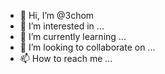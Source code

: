 - 👋 Hi, I’m @3chom
- 👀 I’m interested in ...
- 🌱 I’m currently learning ...
- 💞️ I’m looking to collaborate on ...
- 📫 How to reach me ...

<!---
3chom/3chom is a ✨ special ✨ repository because its `README.md` (this file) appears on your GitHub profile.
You can click the Preview link to take a look at your changes.
--->
